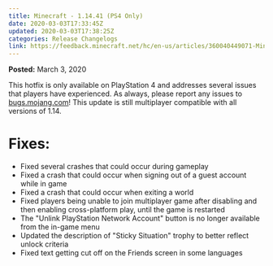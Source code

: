 ```yaml
---
title: Minecraft - 1.14.41 (PS4 Only)
date: 2020-03-03T17:33:45Z
updated: 2020-03-03T17:38:25Z
categories: Release Changelogs
link: https://feedback.minecraft.net/hc/en-us/articles/360040449071-Minecraft-1-14-41-PS4-Only-
---
```


**Posted:** March 3, 2020

This hotfix is only available on PlayStation 4 and addresses several issues that players have experienced. As always, please report any issues to [bugs.mojang.com](https://bugs.mojang.com/)! This update is still multiplayer compatible with all versions of 1.14.

# **Fixes:**

-   Fixed several crashes that could occur during gameplay
-   Fixed a crash that could occur when signing out of a guest account while in game
-   Fixed a crash that could occur when exiting a world
-   Fixed players being unable to join multiplayer game after disabling and then enabling cross-platform play, until the game is restarted
-   The \"Unlink PlayStation Network Account\" button is no longer available from the in-game menu
-   Updated the description of \"Sticky Situation\" trophy to better reflect unlock criteria
-   Fixed text getting cut off on the Friends screen in some languages
